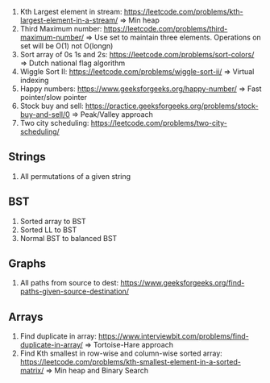 1. Kth Largest element in stream: https://leetcode.com/problems/kth-largest-element-in-a-stream/ => Min heap
2. Third Maximum number: https://leetcode.com/problems/third-maximum-number/ => Use set to maintain three elements. Operations on set will be O(1) not O(longn)
3. Sort array of 0s 1s and 2s: https://leetcode.com/problems/sort-colors/ => Dutch national flag algorithm
4. Wiggle Sort II: https://leetcode.com/problems/wiggle-sort-ii/ => Virtual indexing
5. Happy numbers: https://www.geeksforgeeks.org/happy-number/ => Fast pointer/slow pointer
6. Stock buy and sell: https://practice.geeksforgeeks.org/problems/stock-buy-and-sell/0 => Peak/Valley approach
7. Two city scheduling: https://leetcode.com/problems/two-city-scheduling/

## Strings
1. All permutations of a given string
## BST
1. Sorted array to BST
2. Sorted LL to BST
3. Normal BST to balanced BST

## Graphs
1. All paths from source to dest: https://www.geeksforgeeks.org/find-paths-given-source-destination/

## Arrays
1. Find duplicate in array: https://www.interviewbit.com/problems/find-duplicate-in-array/ => Tortoise-Hare approach
2. Find Kth smallest in row-wise and column-wise sorted array: https://leetcode.com/problems/kth-smallest-element-in-a-sorted-matrix/ => Min heap and Binary Search
